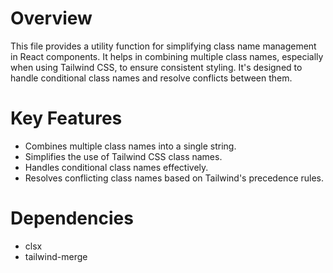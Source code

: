 # Overview

This file provides a utility function for simplifying class name management in React components. It helps in combining multiple class names, especially when using Tailwind CSS, to ensure consistent styling. It's designed to handle conditional class names and resolve conflicts between them.

# Key Features

- Combines multiple class names into a single string.
- Simplifies the use of Tailwind CSS class names.
- Handles conditional class names effectively.
- Resolves conflicting class names based on Tailwind's precedence rules.

# Dependencies

- clsx
- tailwind-merge
